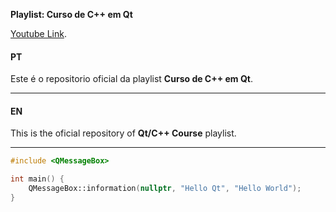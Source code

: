 **Playlist: Curso de C++ em Qt**

[Youtube Link](https://www.youtube.com/playlist?list=PL0meOoSt675fF8xBzifArQyGwfZ-39SGA).

#### PT

Este é o repositorio oficial da playlist **Curso de C++ em Qt**.
- - -
#### EN

This is the oficial repository of **Qt/C++ Course**  playlist. 


- - -

```cpp
#include <QMessageBox>

int main() {
	QMessageBox::information(nullptr, "Hello Qt", "Hello World");
}
```
